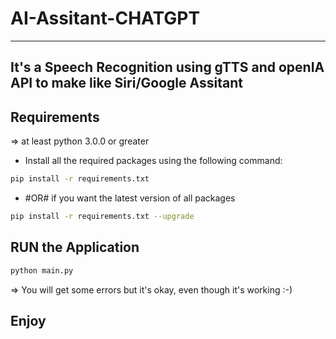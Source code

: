# AI-Assitant-CHATGPT
---
It's a Speech Recognition using gTTS and openIA API to make like Siri/Google Assitant
---

## Requirements
 => at least python 3.0.0 or greater
 + Install all the required packages using the following command: 
 
 ``` bash
 pip install -r requirements.txt 
 ``` 
 * #OR# if you want the latest version of all packages 
  ``` bash
 pip install -r requirements.txt --upgrade
  ```
 
## RUN the Application
 ``` bash
python main.py
 ```
=> You will get some errors but it's okay, even though it's working :-)

## Enjoy
